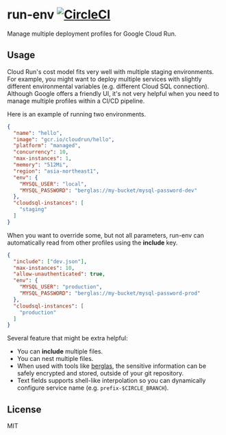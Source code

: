 # run-env [![CircleCI](https://circleci.com/gh/hden/run-env/tree/master.svg?style=svg)](https://circleci.com/gh/hden/run-env/tree/master)

Manage multiple deployment profiles for Google Cloud Run.

## Usage

Cloud Run's cost model fits very well with multiple staging environments.
For example, you might want to deploy multiple services with slightly different
environmental variables (e.g. different Cloud SQL connection). Although Google
offers a friendly UI, it's not very helpful when you need to manage multiple
profiles within a CI/CD pipeline.

Here is an example of running two environments.

```dev.json
{
  "name": "hello",
  "image": "gcr.io/cloudrun/hello",
  "platform": "managed",
  "concurrency": 10,
  "max-instances": 1,
  "memory": "512Mi",
  "region": "asia-northeast1",
  "env": {
    "MYSQL_USER": "local",
    "MYSQL_PASSWORD": "berglas://my-bucket/mysql-password-dev"
  },
  "cloudsql-instances": [
    "staging"
  ]
}
```

When you want to override some, but not all parameters, run-env can automatically
read from other profiles using the **include** key.

```prod.json
{
  "include": ["dev.json"],
  "max-instances": 10,
  "allow-unauthenticated": true,
  "env": {
    "MYSQL_USER": "production",
    "MYSQL_PASSWORD": "berglas://my-bucket/mysql-password-prod"
  },
  "cloudsql-instances": [
    "production"
  ]
}
```

Several feature that might be extra helpful:

* You can **include** multiple files.
* You can nest multiple files.
* When used with tools like [berglas](https://github.com/GoogleCloudPlatform/berglas), the sensitive information can be safely encrypted and stored, outside of your git repository.
* Text fields supports shell-like interpolation so you can dynamically configure service name (e.g. `prefix-$CIRCLE_BRANCH`).

## License
MIT
